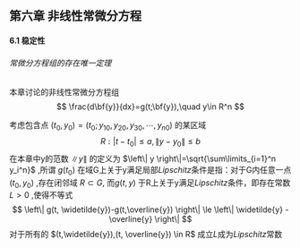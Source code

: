 ## 第六章 非线性常微分方程
####  6.1 稳定性
###### 常微分方程组的存在唯一定理
本章讨论的非线性常微分方程组
$$
\frac{d\bf{y}}{dx}=g(t;\bf{y}),\quad y\in R^n
$$

考虑包含点 $(t_0,y_0)=(t_0;y_{10},y_{20},y_{30},\cdots,y_{n0})$ 的某区域
$$
R:\left| t-t_0 \right| \le a,\left\| y-y_0 \right\| \le b
$$
在本章中y的范数 $\left\| y \right\|$ 的定义为
$\left\| y \right\|=\sqrt{\sum\limits_{i=1}^n y_i^n}$
,所谓 $g(t_0)$ 在域G上关于y满足局部*Lipschitz*条件是指：对于G内任意一点 $(t_0, y_0)$ ,存在闭邻域 $R \subset G$, 而$g(t,y)$ 于R上关于y满足*Lipschitz*条件，即存在常数 $L > 0$ ,使得不等式
$$
\left\| g(t, \widetilde{y})-g(t,\overline{y}) \right\| \le \left\| \widetilde{y} - \overline{y} \right\|
$$
对于所有的 $(t,\widetilde{y}),(t, \overline{y}) \in R$ 成立*L*成为*Lipschitz*常数
